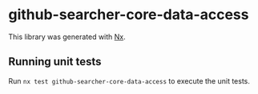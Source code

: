 # github-searcher-core-data-access

This library was generated with [Nx](https://nx.dev).

## Running unit tests

Run `nx test github-searcher-core-data-access` to execute the unit tests.
